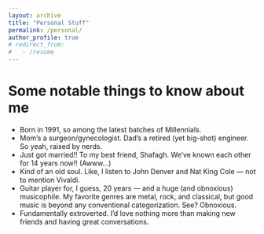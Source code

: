 ```yaml
---
layout: archive
title: "Personal Stuff"
permalink: /personal/
author_profile: true
# redirect_from:
#   - /resume
---
```


Some notable things to know about me
======
* Born in 1991, so among the latest batches of Millennials.
* Mom’s a surgeon/gynecologist. Dad’s a retired (yet big-shot) engineer. So yeah, raised by nerds.
* Just got married!! To my best friend, Shafagh. We’ve known each other for 14 years now!! (Awww...)
* Kind of an old soul. Like, I listen to John Denver and Nat King Cole — not to mention Vivaldi.
* Guitar player for, I guess, 20 years — and a huge (and obnoxious) musicophile. My favorite genres are metal, rock, and classical, but good music is beyond any conventional categorization. See? Obnoxious.
* Fundamentally extroverted. I’d love nothing more than making new friends and having great conversations.
